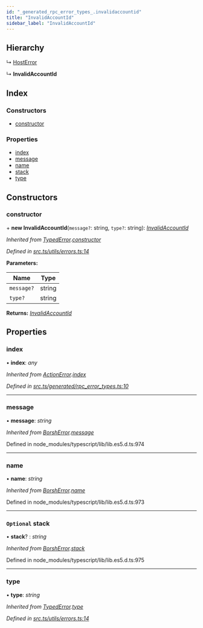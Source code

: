 ```yaml
---
id: "_generated_rpc_error_types_.invalidaccountid"
title: "InvalidAccountId"
sidebar_label: "InvalidAccountId"
---
```


## Hierarchy

  ↳ [HostError](_generated_rpc_error_types_.hosterror.md)

  ↳ **InvalidAccountId**

## Index

### Constructors

* [constructor](_generated_rpc_error_types_.invalidaccountid.md#constructor)

### Properties

* [index](_generated_rpc_error_types_.invalidaccountid.md#index)
* [message](_generated_rpc_error_types_.invalidaccountid.md#message)
* [name](_generated_rpc_error_types_.invalidaccountid.md#name)
* [stack](_generated_rpc_error_types_.invalidaccountid.md#optional-stack)
* [type](_generated_rpc_error_types_.invalidaccountid.md#type)

## Constructors

###  constructor

\+ **new InvalidAccountId**(`message?`: string, `type?`: string): *[InvalidAccountId](_generated_rpc_error_types_.invalidaccountid.md)*

*Inherited from [TypedError](_utils_errors_.typederror.md).[constructor](_utils_errors_.typederror.md#constructor)*

*Defined in [src.ts/utils/errors.ts:14](https://github.com/nearprotocol/nearlib/blob/bf1ce09/src.ts/utils/errors.ts#L14)*

**Parameters:**

Name | Type |
------ | ------ |
`message?` | string |
`type?` | string |

**Returns:** *[InvalidAccountId](_generated_rpc_error_types_.invalidaccountid.md)*

## Properties

###  index

• **index**: *any*

*Inherited from [ActionError](_generated_rpc_error_types_.actionerror.md).[index](_generated_rpc_error_types_.actionerror.md#index)*

*Defined in [src.ts/generated/rpc_error_types.ts:10](https://github.com/nearprotocol/nearlib/blob/bf1ce09/src.ts/generated/rpc_error_types.ts#L10)*

___

###  message

• **message**: *string*

*Inherited from [BorshError](_utils_serialize_.borsherror.md).[message](_utils_serialize_.borsherror.md#message)*

Defined in node_modules/typescript/lib/lib.es5.d.ts:974

___

###  name

• **name**: *string*

*Inherited from [BorshError](_utils_serialize_.borsherror.md).[name](_utils_serialize_.borsherror.md#name)*

Defined in node_modules/typescript/lib/lib.es5.d.ts:973

___

### `Optional` stack

• **stack**? : *string*

*Inherited from [BorshError](_utils_serialize_.borsherror.md).[stack](_utils_serialize_.borsherror.md#optional-stack)*

Defined in node_modules/typescript/lib/lib.es5.d.ts:975

___

###  type

• **type**: *string*

*Inherited from [TypedError](_utils_errors_.typederror.md).[type](_utils_errors_.typederror.md#type)*

*Defined in [src.ts/utils/errors.ts:14](https://github.com/nearprotocol/nearlib/blob/bf1ce09/src.ts/utils/errors.ts#L14)*
